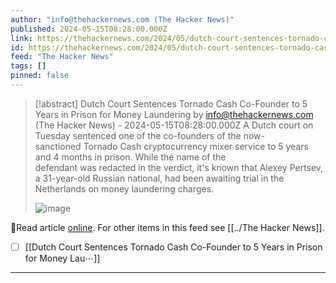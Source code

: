 ```yaml
---
author: "info@thehackernews.com (The Hacker News)"
published: 2024-05-15T08:28:00.000Z
link: https://thehackernews.com/2024/05/dutch-court-sentences-tornado-cash-co.html
id: https://thehackernews.com/2024/05/dutch-court-sentences-tornado-cash-co.html
feed: "The Hacker News"
tags: []
pinned: false
---
```

> [!abstract] Dutch Court Sentences Tornado Cash Co-Founder to 5 Years in Prison for Money Laundering by info@thehackernews.com (The Hacker News) - 2024-05-15T08:28:00.000Z
> A Dutch court on Tuesday sentenced one of the co-founders of the now-sanctioned Tornado Cash cryptocurrency mixer service to 5 years and 4 months in prison. While the name of the defendant was redacted in the verdict, it's known that Alexey Pertsev, a 31-year-old Russian national, had been awaiting trial in the Netherlands on money laundering charges.
>
> ![image](https://blogger.googleusercontent.com/img/b/R29vZ2xl/AVvXsEgBPk-hQq2Zp77E2oPvv_a6v5qZcic-fMnamnazYDiOxRjCDkaBpawAz2aJHS5PDYLOy8LhfFefLGVniZ4QQaISgQuJZuDirj3cYon-WnvQVVaaW63p-EBRZuf-qnoa4i_anIXxGiyJ9C35NEN5b5_qwPYZfVuuzLqN4AyPnzFxA-otoo6obsvcDo7ZHidY/s1600/cash.png)

🔗Read article [online](https://thehackernews.com/2024/05/dutch-court-sentences-tornado-cash-co.html). For other items in this feed see [[../The Hacker News]].

- [ ] [[Dutch Court Sentences Tornado Cash Co-Founder to 5 Years in Prison for Money Lau⋯]]
- - -

